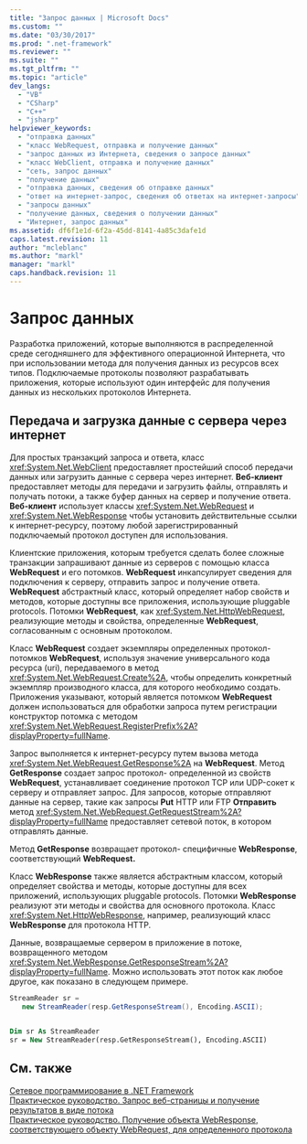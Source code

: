 ```yaml
---
title: "Запрос данных | Microsoft Docs"
ms.custom: ""
ms.date: "03/30/2017"
ms.prod: ".net-framework"
ms.reviewer: ""
ms.suite: ""
ms.tgt_pltfrm: ""
ms.topic: "article"
dev_langs: 
  - "VB"
  - "CSharp"
  - "C++"
  - "jsharp"
helpviewer_keywords: 
  - "отправка данных"
  - "класс WebRequest, отправка и получение данных"
  - "запрос данных из Интернета, сведения о запросе данных"
  - "класс WebClient, отправка и получение данных"
  - "сеть, запрос данных"
  - "получение данных"
  - "отправка данных, сведения об отправке данных"
  - "ответ на интернет-запрос, сведения об ответах на интернет-запросы"
  - "запросы данных"
  - "получение данных, сведения о получении данных"
  - "Интернет, запрос данных"
ms.assetid: df6f1e1d-6f2a-45dd-8141-4a85c3dafe1d
caps.latest.revision: 11
author: "mcleblanc"
ms.author: "markl"
manager: "markl"
caps.handback.revision: 11
---
```

# Запрос данных
Разработка приложений, которые выполняются в распределенной среде сегодняшнего для эффективного операционной Интернета, что при использовании метода для получения данных из ресурсов всех типов.  Подключаемые протоколы позволяют разрабатывать приложения, которые используют один интерфейс для получения данных из нескольких протоколов Интернета.  
  
## Передача и загрузка данные с сервера через интернет  
 Для простых транзакций запроса и ответа, класс <xref:System.Net.WebClient> предоставляет простейший способ передачи данных или загрузить данные с сервера через интернет.  **Веб\-клиент** предоставляет методы для передачи и загрузить файлы, отправлять и получать потоки, а также буфер данных на сервер и получение ответа.  **Веб\-клиент** использует классы <xref:System.Net.WebRequest> и <xref:System.Net.WebResponse> чтобы установить действительные ссылки к интернет\-ресурсу, поэтому любой зарегистрированный подключаемый протокол доступен для использования.  
  
 Клиентские приложения, которым требуется сделать более сложные транзакции запрашивают данные из серверов с помощью класса **WebRequest** и его потомков.  **WebRequest** инкапсулирует сведения для подключения к серверу, отправить запрос и получение ответа.  **WebRequest** абстрактный класс, который определяет набор свойств и методов, которые доступны все приложения, использующие pluggable protocols.  Потомки **WebRequest**, как <xref:System.Net.HttpWebRequest>, реализующие методы и свойства, определенные **WebRequest**, согласованным с основным протоколом.  
  
 Класс **WebRequest**  создает экземпляры определенных протокол\- потомков **WebRequest**, используя значение универсального кода ресурса \(uri\), передаваемого в метод <xref:System.Net.WebRequest.Create%2A>, чтобы определить конкретный экземпляр производного класса, для которого необходимо создать.  Приложения указывают, который является потомком **WebRequest** должен использоваться для обработки запроса путем регистрации конструктор потомка с методом <xref:System.Net.WebRequest.RegisterPrefix%2A?displayProperty=fullName>.  
  
 Запрос выполняется к интернет\-ресурсу путем вызова метода <xref:System.Net.WebRequest.GetResponse%2A> на **WebRequest**.  Метод **GetResponse** создает запрос протокол\- определенной из свойств **WebRequest**, устанавливает соединение протокол TCP или UDP\-сокет к серверу и отправляет запрос.  Для запросов, которые отправляют данные на сервер, такие как запросы **Put** HTTP или FTP **Отправить** метод <xref:System.Net.WebRequest.GetRequestStream%2A?displayProperty=fullName> предоставляет сетевой поток, в котором отправлять данные.  
  
 Метод **GetResponse** возвращает протокол\- специфичные **WebResponse**, соответствующий **WebRequest.**  
  
 Класс **WebResponse** также является абстрактным классом, который определяет свойства и методы, которые доступны для всех приложений, использующих pluggable protocols.  Потомки **WebResponse** реализуют эти методы и свойства для основного протокола.  Класс <xref:System.Net.HttpWebResponse>, например, реализующий класс **WebResponse** для протокола HTTP.  
  
 Данные, возвращаемые сервером в приложение в потоке, возвращенного методом <xref:System.Net.WebResponse.GetResponseStream%2A?displayProperty=fullName>.  Можно использовать этот поток как любое другое, как показано в следующем примере.  
  
```csharp  
StreamReader sr =  
   new StreamReader(resp.GetResponseStream(), Encoding.ASCII);  
  
```  
  
```vb  
Dim sr As StreamReader  
sr = New StreamReader(resp.GetResponseStream(), Encoding.ASCII)  
```  
  
## См. также  
 [Сетевое программирование в .NET Framework](../../../docs/framework/network-programming/index.md)   
 [Практическое руководство. Запрос веб\-страницы и получение результатов в виде потока](../../../docs/framework/network-programming/how-to-request-a-web-page-and-retrieve-the-results-as-a-stream.md)   
 [Практическое руководство. Получение объекта WebResponse, соответствующего объекту WebRequest, для определенного протокола](../../../docs/framework/network-programming/how-to-retrieve-a-protocol-specific-webresponse-that-matches-a-webrequest.md)